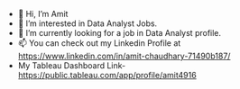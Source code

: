 - 👋 Hi, I’m Amit
- 👀 I’m interested in Data Analyst Jobs.
- 🌱 I’m currently looking for a job in Data Analyst profile.
- 📫 You can check out my Linkedin Profile at https://www.linkedin.com/in/amit-chaudhary-71490b187/
- My Tableau Dashboard Link- https://public.tableau.com/app/profile/amit4916

<!---
ac101997/ac101997 is a ✨ special ✨ repository because its `README.md` (this file) appears on your GitHub profile.
You can click the Preview link to take a look at your changes.
--->
